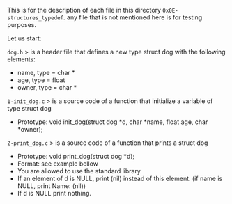 This is for the description of each file in this directory `0x0E-structures_typedef`.
any file that is not mentioned here is for testing purposes.

Let us start:

`dog.h` > is a header file that defines a new type struct dog with the following elements:
- name, type = char *
- age, type = float
- owner, type = char *

`1-init_dog.c` > is a source code of a function that initialize a variable of type struct dog
- Prototype: void init_dog(struct dog *d, char *name, float age, char *owner);

`2-print_dog.c` > is a source code of a function that prints a struct dog
- Prototype: void print_dog(struct dog *d);
- Format: see example bellow
- You are allowed to use the standard library
- If an element of d is NULL, print (nil) instead of this element. (if name is NULL, print Name: (nil))
- If d is NULL print nothing.
